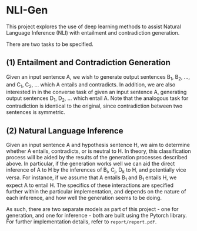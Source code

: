 # NLI-Gen

This project explores the use of deep learning methods to assist Natural
Language Inference (NLI) with entailment and contradiction generation.

There are two tasks to be specified.

## (1) Entailment and Contradiction Generation

Given an input sentence A, we wish to generate output sentences B<sub>1</sub>, B<sub>2</sub>, 
..., and C<sub>1</sub>, C<sub>2</sub>, ... which A entails and contradicts. In addition, we are also
interested in in the converse task of given an input sentence A, generating 
output sentences D<sub>1</sub>, D<sub>2</sub>, … which entail A. Note that the analogous task for
contradiction is identical to the original, since contradiction between two 
sentences is symmetric.

## (2) Natural Language Inference

Given an input sentence A and hypothesis sentence H, we aim to determine whether A entails,
contradicts, or is neutral to H. In theory, this classification process will be
aided by the results of the generation processes described above. In particular,
if the generation works well we can aid the direct inference of A to H by the
inferences of B<sub>i</sub>, C<sub>j</sub>, D<sub>k</sub> to H, and potentially vice versa. For instance, if we
assume that A entails B<sub>1</sub> and B<sub>1</sub> entails H, we expect A to entail H. The 
specifics of these interactions are specified further within the particular
implementation, and depends on the nature of each inference, and how well the
generation seems to be doing.

As such, there are two separate models as part of this project - one for
generation, and one for inference - both are built using the Pytorch library.
For further implementation details, refer to `report/report.pdf`.

